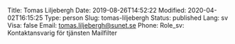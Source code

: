 Title: Tomas Liljebergh
Date: 2019-08-26T14:52:22
Modified: 2020-04-02T16:15:25
Type: person
Slug: tomas-liljebergh
Status: published
Lang: sv
Visa: false
Email: tomas.liljebergh@sunet.se
Phone: 
Role_sv: Kontaktansvarig för tjänsten Mailfilter
